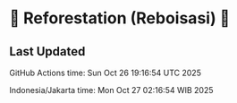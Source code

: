 
# 🌳 Reforestation (Reboisasi) 🌲

## Last Updated

GitHub Actions time: Sun Oct 26 19:16:54 UTC 2025

Indonesia/Jakarta time: Mon Oct 27 02:16:54 WIB 2025
